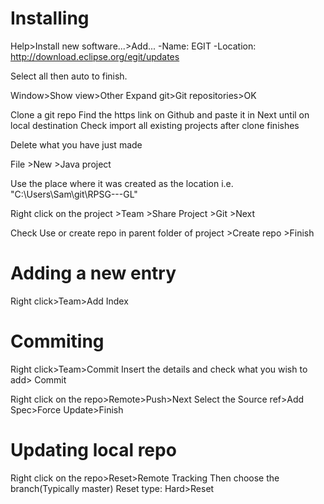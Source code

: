 Installing
===

Help>Install new software...>Add...
-Name: EGIT
-Location: http://download.eclipse.org/egit/updates

Select all then auto to finish.


Window>Show view>Other
Expand git>Git repositories>OK


Clone a git repo
Find the https link on Github and paste it in
Next until on local destination
Check import all existing projects after clone finishes

Delete what you have just made

File >New >Java project

Use the place where it was created as the location i.e. "C:\Users\Sam\git\RPSG---GL"


Right click on the project >Team >Share Project >Git >Next

Check Use or create repo in parent folder of project >Create repo >Finish



Adding a new entry
==

Right click>Team>Add Index



Commiting
===

Right click>Team>Commit
Insert the details and check what you wish to add> Commit

Right click on the repo>Remote>Push>Next
Select the Source ref>Add Spec>Force Update>Finish



Updating local repo
===

Right click on the repo>Reset>Remote Tracking
Then choose the branch(Typically master)
Reset type: Hard>Reset


